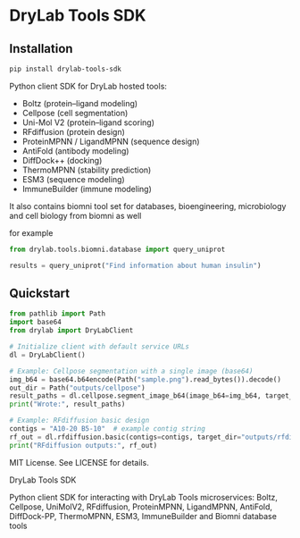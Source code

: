 DryLab Tools SDK
=================

Installation
------------

```bash
pip install drylab-tools-sdk
```

Python client SDK for DryLab hosted tools:

- Boltz (protein–ligand modeling)
- Cellpose (cell segmentation)
- Uni-Mol V2 (protein–ligand scoring)
- RFdiffusion (protein design)
- ProteinMPNN / LigandMPNN (sequence design)
- AntiFold (antibody modeling)
- DiffDock++ (docking)
- ThermoMPNN (stability prediction)
- ESM3 (sequence modeling)
- ImmuneBuilder (immune modeling)

It also contains biomni tool set for databases, bioengineering, microbiology and cell biology from biomni as well

for example 
```python
from drylab.tools.biomni.database import query_uniprot

results = query_uniprot("Find information about human insulin")

```

Quickstart
----------

```python
from pathlib import Path
import base64
from drylab import DryLabClient

# Initialize client with default service URLs
dl = DryLabClient()

# Example: Cellpose segmentation with a single image (base64)
img_b64 = base64.b64encode(Path("sample.png").read_bytes()).decode()
out_dir = Path("outputs/cellpose")
result_paths = dl.cellpose.segment_image_b64(image_b64=img_b64, target_dir=out_dir)
print("Wrote:", result_paths)

# Example: RFdiffusion basic design
contigs = "A10-20 B5-10"  # example contig string
rf_out = dl.rfdiffusion.basic(contigs=contigs, target_dir="outputs/rfdiffusion")
print("RFdiffusion outputs:", rf_out)
```

MIT License. See LICENSE for details.

DryLab Tools SDK

Python client SDK for interacting with DryLab Tools microservices: Boltz, Cellpose, UniMolV2, RFdiffusion, ProteinMPNN, LigandMPNN, AntiFold, DiffDock-PP, ThermoMPNN, ESM3, ImmuneBuilder and Biomni database tools